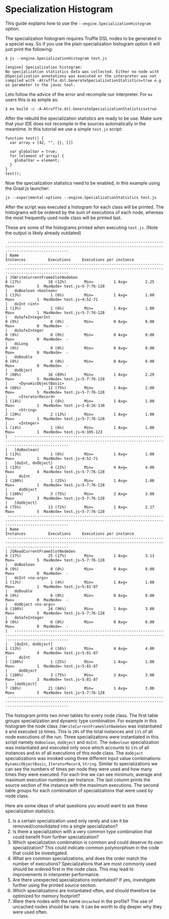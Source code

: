 # Specialization Histogram

This guide explains how to use the `--engine.SpecializationHistogram` option.

The specialization histogram requires Truffle DSL nodes to be generated in a special way.
So if you use the plain specialization histogram option it will just print the following:

```
$ js --engine.SpecializationHistogram test.js

[engine] Specialization histogram:
No specialization statistics data was collected. Either no node with @Specialization annotations was executed or the interpreter was not compiled with -Atruffle.dsl.GenerateSpecializationStatistics=true e.g as parameter to the javac tool.
```

Lets follow the advice of the error and recompile our interpreter.
For `mx` users this is as simple as:

```
$ mx build -c -A-Atruffle.dsl.GenerateSpecializationStatistics=true
```

After the rebuild the specialization statistics are ready to be use.
Make sure that your IDE does not recompile in the sources automatically in the meantime.
In this tutorial we use a simple `test.js` script:

```
function test() {
  var array = [42, "", {}, []]

  var globalVar = true;
  for (element of array) {
    globalVar = element;
  }
}
test();
```

Now the specialization statistics need to be enabled, in this example using the Graal.js launcher:

```
js --experimental-options --engine.SpecializationStatistics test.js
```

After the script was executed a histogram for each class will be printed.
The histograms will be ordered by the sum of executions of each node, whereas the most frequently used node class will be printed last.


These are some of the histograms printed when executing `test.js`. (Note the output is likely already outdated)

```
 -----------------------------------------------------------------------------------------------------------------------------------------------------------------------
| Name                                                                         Instances          Executions     Executions per instance
 -----------------------------------------------------------------------------------------------------------------------------------------------------------------------
| JSWriteCurrentFrameSlotNodeGen                                               8 (17%)            18 (12%)        Min=         1 Avg=        2.25 Max=          5  MaxNode= test.js~5-7:76-128
|   doBoolean <boolean>                                                          1 (13%)             1 (6%)         Min=         1 Avg=        1.00 Max=          1  MaxNode= test.js~4:52-71
|   doInt <int>                                                                  1 (13%)             1 (6%)         Min=         1 Avg=        1.00 Max=          1  MaxNode= test.js~5-7:76-128
|   doSafeIntegerInt                                                             0 (0%)              0 (0%)         Min=         0 Avg=        0.00 Max=          0  MaxNode=  -
|   doSafeInteger                                                                0 (0%)              0 (0%)         Min=         0 Avg=        0.00 Max=          0  MaxNode=  -
|   doLong                                                                       0 (0%)              0 (0%)         Min=         0 Avg=        0.00 Max=          0  MaxNode=  -
|   doDouble                                                                     0 (0%)              0 (0%)         Min=         0 Avg=        0.00 Max=          0  MaxNode=  -
|   doObject                                                                     7 (88%)            16 (89%)        Min=         1 Avg=        2.29 Max=          5  MaxNode= test.js~5-7:76-128
|     <DynamicObjectBasic>                                                         6 (86%)            12 (75%)        Min=         1 Avg=        2.00 Max=          5  MaxNode= test.js~5-7:76-128
|     <IteratorRecord>                                                             1 (14%)             1 (6%)         Min=         1 Avg=        1.00 Max=          1  MaxNode= test.js~1-8:16-130
|     <String>                                                                     2 (29%)             2 (13%)        Min=         1 Avg=        1.00 Max=          1  MaxNode= test.js~5-7:76-128
|     <Integer>                                                                    1 (14%)             1 (6%)         Min=         1 Avg=        1.00 Max=          1  MaxNode= test.js~6:105-123
|   --------------------------------------------------------------------------------------------------------------------------------------------------------------------
|   [doBoolean]                                                                  1 (13%)             1 (6%)         Min=         1 Avg=        1.00 Max=          1  MaxNode= test.js~4:52-71
|   [doInt, doObject]                                                            1 (13%)             4 (22%)        Min=         4 Avg=        4.00 Max=          4  MaxNode= test.js~5-7:76-128
|     doInt                                                                        1 (100%)            1 (25%)        Min=         1 Avg=        1.00 Max=          1  MaxNode= test.js~5-7:76-128
|     doObject                                                                     1 (100%)            3 (75%)        Min=         3 Avg=        3.00 Max=          3  MaxNode= test.js~5-7:76-128
|   [doObject]                                                                   6 (75%)            13 (72%)        Min=         1 Avg=        2.17 Max=          5  MaxNode= test.js~5-7:76-128
 -----------------------------------------------------------------------------------------------------------------------------------------------------------------------
| Name                                                                         Instances          Executions     Executions per instance
 -----------------------------------------------------------------------------------------------------------------------------------------------------------------------
| JSReadCurrentFrameSlotNodeGen                                                8 (17%)            25 (17%)        Min=         1 Avg=        3.13 Max=          5  MaxNode= test.js~5-7:76-128
|   doBoolean                                                                    0 (0%)              0 (0%)         Min=         0 Avg=        0.00 Max=          0  MaxNode=  -
|   doInt <no-args>                                                              1 (13%)             1 (4%)         Min=         1 Avg=        1.00 Max=          1  MaxNode= test.js~5:81-87
|   doDouble                                                                     0 (0%)              0 (0%)         Min=         0 Avg=        0.00 Max=          0  MaxNode=  -
|   doObject <no-args>                                                           8 (100%)           24 (96%)        Min=         1 Avg=        3.00 Max=          5  MaxNode= test.js~5-7:76-128
|   doSafeInteger                                                                0 (0%)              0 (0%)         Min=         0 Avg=        0.00 Max=          0  MaxNode=  -
|   --------------------------------------------------------------------------------------------------------------------------------------------------------------------
|   [doInt, doObject]                                                            1 (13%)             4 (16%)        Min=         4 Avg=        4.00 Max=          4  MaxNode= test.js~5:81-87
|     doInt                                                                        1 (100%)            1 (25%)        Min=         1 Avg=        1.00 Max=          1  MaxNode= test.js~5:81-87
|     doObject                                                                     1 (100%)            3 (75%)        Min=         3 Avg=        3.00 Max=          3  MaxNode= test.js~5:81-87
|   [doObject]                                                                   7 (88%)            21 (84%)        Min=         1 Avg=        3.00 Max=          5  MaxNode= test.js~5-7:76-128
 -----------------------------------------------------------------------------------------------------------------------------------------------------------------------
```

The histogram prints two inner tables for every node class.
The first table groups specialization and dynamic type combination.
For example in this histogram the node class `JSWriteCurrentFrameSlotNodeGen` was instantiated `8` and executed `18` times.
This is `20%` of the total instances and `11%` of all node executions of the run.
Three specializations were instantiated in this script namely `doBoolean`, `doObject` and `doInt`.
The `doBoolean` specialization was instantiated and executed only once which accounts to `13%` of all instances and `6%` of all executions of this node class.
The `doObject` specializations was invoked using three different input value combinations: `DynamicObjectBasic`, `IteratorRecord`, `String`.
Similar to specializations we can see the numbers of times per node they were used and how many times they were executed.
For each line we can see minimum, average and maximum execution numbers per instance.
The last column prints the source section of the instance with the maximum executions.
The second table groups for each combination of specializations that were used by node class.


Here are some ideas of what questions you would want to ask these specialization statistics:

1. Is a certain specialization used only rarely and can it be removed/consolidated into a single specialization?
2. Is there a specialization with a very common type combination that could benefit from further specialization?
3. Which specialization combination is common and could deserve its own specialization? This could indicate common polymorphism in the code that could be investigated.
4. What are common specializations, and does the order match the number of executions? Specializations that are most commonly used should be ordered first in the node class. This may lead to improvements in interpreter performance.
5. Are there unexpected specializations instantiated? If yes, investigate further using the printed source section.
6. Which specializations are instantiated often, and should therefore be optimized for memory footprint?
7. Were there nodes with the name `Uncached` in the profile? The use of uncached nodes should be rare. It can be worth to dig deeper why they were used often.
